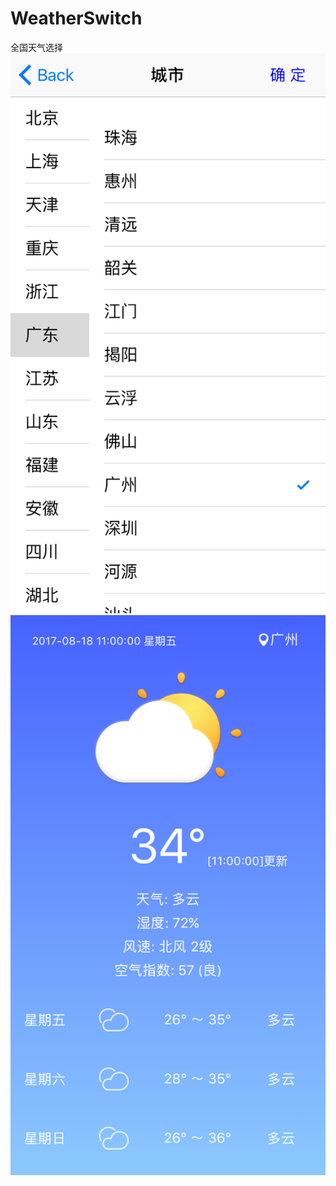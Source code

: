# WeatherSwitch
全国天气选择
![](https://github.com/wutao66/WeatherSwitch/blob/master/Screenshots/1.png)
![](https://github.com/wutao66/WeatherSwitch/blob/master/Screenshots/2.png)
